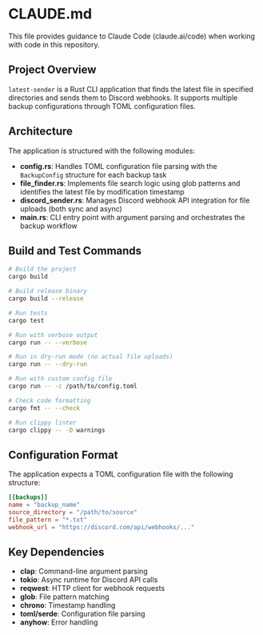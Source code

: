 # CLAUDE.md

This file provides guidance to Claude Code (claude.ai/code) when working with code in this repository.

## Project Overview

`latest-sender` is a Rust CLI application that finds the latest file in specified directories and sends them to Discord webhooks. It supports multiple backup configurations through TOML configuration files.

## Architecture

The application is structured with the following modules:

- **config.rs**: Handles TOML configuration file parsing with the `BackupConfig` structure for each backup task
- **file_finder.rs**: Implements file search logic using glob patterns and identifies the latest file by modification timestamp  
- **discord_sender.rs**: Manages Discord webhook API integration for file uploads (both sync and async)
- **main.rs**: CLI entry point with argument parsing and orchestrates the backup workflow

## Build and Test Commands

```bash
# Build the project
cargo build

# Build release binary
cargo build --release

# Run tests
cargo test

# Run with verbose output
cargo run -- --verbose

# Run in dry-run mode (no actual file uploads)
cargo run -- --dry-run

# Run with custom config file
cargo run -- -c /path/to/config.toml

# Check code formatting
cargo fmt -- --check

# Run clippy linter
cargo clippy -- -D warnings
```

## Configuration Format

The application expects a TOML configuration file with the following structure:

```toml
[[backups]]
name = "backup_name"
source_directory = "/path/to/source"
file_pattern = "*.txt"
webhook_url = "https://discord.com/api/webhooks/..."
```

## Key Dependencies

- **clap**: Command-line argument parsing
- **tokio**: Async runtime for Discord API calls
- **reqwest**: HTTP client for webhook requests
- **glob**: File pattern matching
- **chrono**: Timestamp handling
- **toml/serde**: Configuration file parsing
- **anyhow**: Error handling